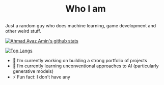 # <p align="center"> Who I am </p>
Just a random guy who does machine learning, game development and other weird stuff.

[![Ahmad Ayaz Amin's github stats](https://github-readme-stats-j19g-9j56pv36r-ayaz-amin.vercel.app/api?username=ayaz-amin&theme=github_dark&show_icons=true&count_private=true&include_all_commits=true&custom_title=ayaz-amin%20statistics)](https://github.com/ayaz-amin)

[![Top Langs](https://github-readme-stats-j19g-9j56pv36r-ayaz-amin.vercel.app/api/top-langs/?username=ayaz-amin&layout=compact&theme=github_dark&hide=cmake,makefile,shell)](https://github.com/ayaz-amin)

- 🔭 I’m currently working on building a strong portfolio of projects
- 🌱 I’m currently learning unconventional approaches to AI (particularly generative models)
- ⚡ Fun fact: I don't have any
